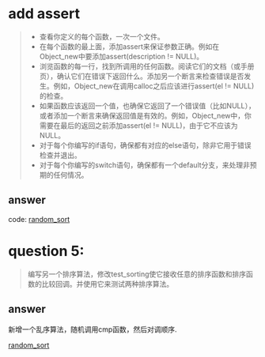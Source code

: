 # add assert

> - 查看你定义的每个函数，一次一个文件。
> - 在每个函数的最上面，添加assert来保证参数正确。例如在Object_new中要添加assert(description != NULL)。
> - 浏览函数的每一行，找到所调用的任何函数。阅读它们的文档（或手册页），确认它们在错误下返回什么。添加另一个断言来检查错误是否发生。例如，Object_new在调用calloc之后应该进行assert(el != NULL)的检查。
> - 如果函数应该返回一个值，也确保它返回了一个错误值（比如NULL），或者添加一个断言来确保返回值是有效的。例如，Object_new中，你需要在最后的返回之前添加assert(el != NULL)，由于它不应该为NULL。
> - 对于每个你编写的if语句，确保都有对应的else语句，除非它用于错误检查并退出。
> - 对于每个你编写的switch语句，确保都有一个default分支，来处理非预期的任何情况。

## answer
code:
[random_sort](./ex5/ex18_ex5.c)

# question 5:
> 编写另一个排序算法，修改test_sorting使它接收任意的排序函数和排序函数的比较回调。并使用它来测试两种排序算法。
## answer
新增一个乱序算法，随机调用cmp函数，然后对调顺序.

[random_sort](./ex5/ex18_ex5.c)
